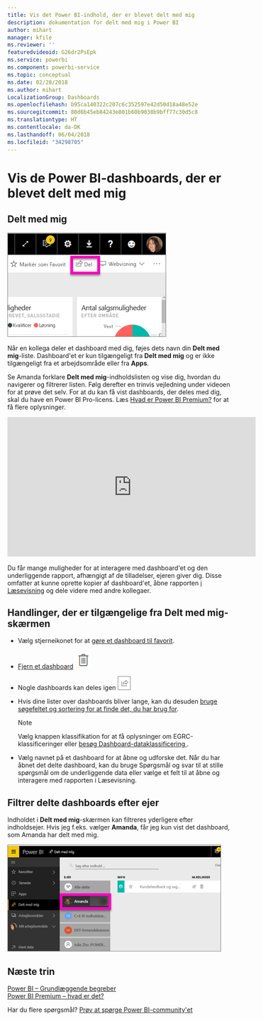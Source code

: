 ```yaml
---
title: Vis det Power BI-indhold, der er blevet delt med mig
description: dokumentation for delt med mig i Power BI
author: mihart
manager: kfile
ms.reviewer: ''
featuredvideoid: G26dr2PsEpk
ms.service: powerbi
ms.component: powerbi-service
ms.topic: conceptual
ms.date: 02/28/2018
ms.author: mihart
LocalizationGroup: Dashboards
ms.openlocfilehash: b95ca140322c207c6c352597e42d50d18a48e52e
ms.sourcegitcommit: 80d6b45eb84243e801b60b9038b9bff77c30d5c8
ms.translationtype: HT
ms.contentlocale: da-DK
ms.lasthandoff: 06/04/2018
ms.locfileid: "34298705"
---
```

# <a name="display-the-power-bi-dashboards-that-have-been-shared-with-me"></a>Vis de Power BI-dashboards, der er blevet delt med mig
## <a name="shared-with-me"></a>Delt med mig
![Delingsikon](media/service-shared-with-me/power-bi-share-dash.png)

Når en kollega deler et dashboard med dig, føjes dets navn din **Delt med mig**-liste. Dashboard'et er kun tilgængeligt fra **Delt med mig** og er ikke tilgængeligt fra et arbejdsområde eller fra **Apps**.

Se Amanda forklare **Delt med mig**-indholdslisten og vise dig, hvordan du navigerer og filtrerer listen. Følg derefter en trinvis vejledning under videoen for at prøve det selv. For at du kan få vist dashboards, der deles med dig, skal du have en Power BI Pro-licens. Læs [Hvad er Power BI Premium?](service-premium.md) for at få flere oplysninger.

<iframe width="560" height="315" src="https://www.youtube.com/embed/G26dr2PsEpk" frameborder="0" allowfullscreen></iframe>

Du får mange muligheder for at interagere med dashboard'et og den underliggende rapport, afhængigt af de tilladelser, ejeren giver dig. Disse omfatter at kunne oprette kopier af dashboard'et, åbne rapporten [i Læsevisning](service-reading-view-and-editing-view.md) og dele videre med andre kollegaer.

## <a name="actions-available-from-the-shared-with-me-screen"></a>Handlinger, der er tilgængelige fra **Delt med mig**-skærmen
* Vælg stjerneikonet for at [gøre et dashboard til favorit](service-dashboard-favorite.md).
* [Fjern et dashboard](service-delete.md) ![affaldsspandsikon](media/service-shared-with-me/power-bi-delete-icon.png)
* Nogle dashboards kan deles igen  ![delingsikon](media/service-shared-with-me/power-bi-share-icon-new.png)
* Hvis dine lister over dashboards bliver lange, kan du desuden [bruge søgefeltet og sortering for at finde det, du har brug for](service-navigation-search-filter-sort.md).
  
  > [!NOTE]
  > Vælg knappen klassifikation for at få oplysninger om EGRC-klassificeringer eller [besøg Dashboard-dataklassificering ](service-data-classification.md).
  > 
  > 
* Vælg navnet på et dashboard for at åbne og udforske det. Når du har åbnet det delte dashboard, kan du bruge Spørgsmål og svar til at stille spørgsmål om de underliggende data eller vælge et felt til at åbne og interagere med rapporten i Læsevisning.

## <a name="filter-shared-dashboards-by-owner"></a>Filtrer delte dashboards efter ejer
Indholdet i **Delt med mig**-skærmen kan filtreres yderligere efter indholdsejer. Hvis jeg f.eks. vælger **Amanda**, får jeg kun vist det dashboard, som Amanda har delt med mig.

![dashboard filtreret efter ejer](media/service-shared-with-me/power-bi-owner.png)

## <a name="next-steps"></a>Næste trin
[Power BI – Grundlæggende begreber](service-basic-concepts.md)  
[Power BI Premium – hvad er det?](service-premium.md)  

Har du flere spørgsmål? [Prøv at spørge Power BI-community'et](http://community.powerbi.com/)

